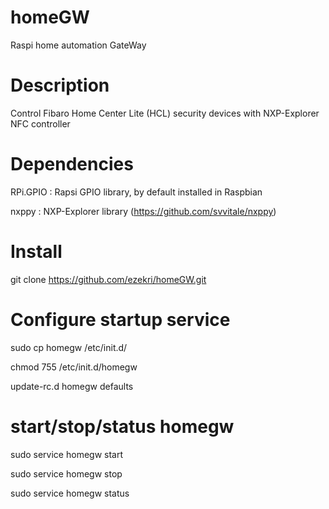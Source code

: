 # homeGW
Raspi home automation GateWay

# Description 
Control Fibaro Home Center Lite (HCL) security devices with NXP-Explorer NFC controller 


# Dependencies
RPi.GPIO : Rapsi GPIO library, by default installed in Raspbian

nxppy : NXP-Explorer library (https://github.com/svvitale/nxppy)


# Install
git clone https://github.com/ezekri/homeGW.git


# Configure startup service
sudo cp homegw /etc/init.d/

chmod 755 /etc/init.d/homegw

update-rc.d homegw defaults

# start/stop/status homegw
sudo service homegw start

sudo service homegw stop

sudo service homegw status
